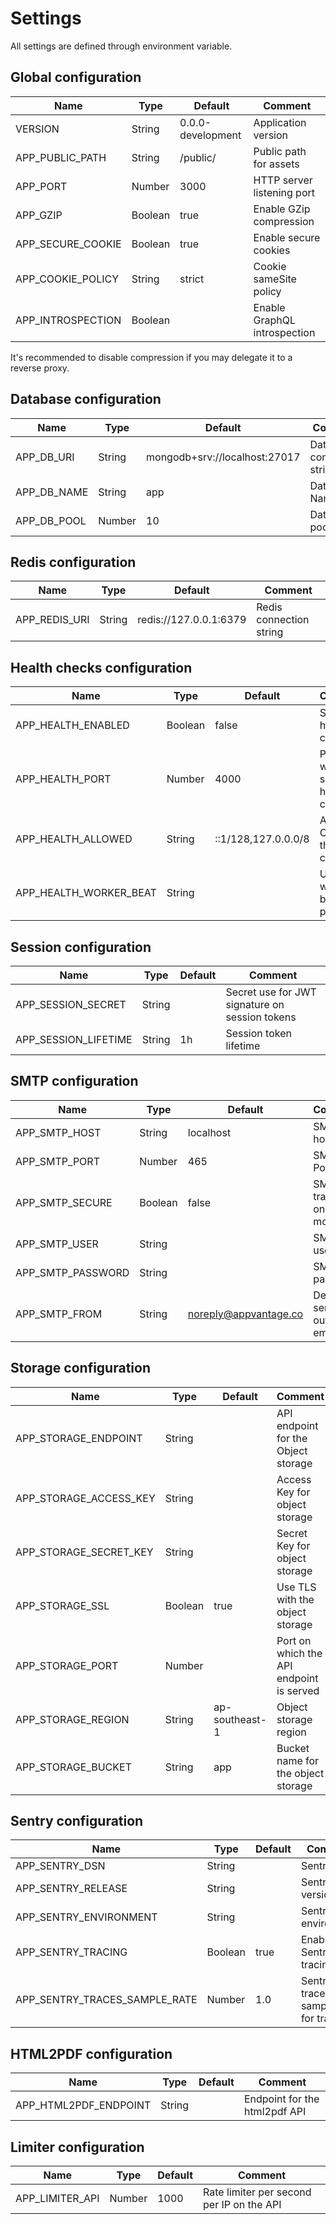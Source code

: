 # Settings

All settings are defined through environment variable.

## Global configuration

| Name              | Type    | Default           | Comment                      |
| ----------------- | ------- | ----------------- | ---------------------------- |
| VERSION           | String  | 0.0.0-development | Application version          |
| APP_PUBLIC_PATH   | String  | /public/          | Public path for assets       |
| APP_PORT          | Number  | 3000              | HTTP server listening port   |
| APP_GZIP          | Boolean | true              | Enable GZip compression      |
| APP_SECURE_COOKIE | Boolean | true              | Enable secure cookies        |
| APP_COOKIE_POLICY | String  | strict            | Cookie sameSite policy       |
| APP_INTROSPECTION | Boolean |                   | Enable GraphQL introspection |

It's recommended to disable compression if you may delegate it to a reverse proxy.

## Database configuration

| Name        | Type   | Default                       | Comment                    |
| ----------- | ------ | ----------------------------- | -------------------------- |
| APP_DB_URI  | String | mongodb+srv://localhost:27017 | Database connection string |
| APP_DB_NAME | String | app                           | Database Name              |
| APP_DB_POOL | Number | 10                            | Database pool size         |

## Redis configuration

| Name          | Type   | Default                | Comment                 |
| ------------- | ------ | ---------------------- | ----------------------- |
| APP_REDIS_URI | String | redis://127.0.0.1:6379 | Redis connection string |

## Health checks configuration

| Name                   | Type    | Default             | Comment                               |
| ---------------------- | ------- | ------------------- | ------------------------------------- |
| APP_HEALTH_ENABLED     | Boolean | false               | Serve health checks                   |
| APP_HEALTH_PORT        | Number  | 4000                | Port on which serve the health checks |
| APP_HEALTH_ALLOWED     | String  | ::1/128,127.0.0.0/8 | Allowed CIDR for the health checks    |
| APP_HEALTH_WORKER_BEAT | String  |                     | URL for worker beat pushes            |

## Session configuration

| Name                 | Type   | Default | Comment                                        |
| -------------------- | ------ | ------- | ---------------------------------------------- |
| APP_SESSION_SECRET   | String |         | Secret use for JWT signature on session tokens |
| APP_SESSION_LIFETIME | String | 1h      | Session token lifetime                         |

## SMTP configuration

| Name              | Type    | Default               | Comment                           |
| ----------------- | ------- | --------------------- | --------------------------------- |
| APP_SMTP_HOST     | String  | localhost             | SMTP host                         |
| APP_SMTP_PORT     | Number  | 465                   | SMTP Port                         |
| APP_SMTP_SECURE   | Boolean | false                 | SMTP transport on secure mode     |
| APP_SMTP_USER     | String  |                       | SMTP user                         |
| APP_SMTP_PASSWORD | String  |                       | SMTP password                     |
| APP_SMTP_FROM     | String  | noreply@appvantage.co | Default sender on outgoing emails |

## Storage configuration

| Name                   | Type    | Default        | Comment                                  |
| ---------------------- | ------- | -------------- | ---------------------------------------- |
| APP_STORAGE_ENDPOINT   | String  |                | API endpoint for the Object storage      |
| APP_STORAGE_ACCESS_KEY | String  |                | Access Key for object storage            |
| APP_STORAGE_SECRET_KEY | String  |                | Secret Key for object storage            |
| APP_STORAGE_SSL        | Boolean | true           | Use TLS with the object storage          |
| APP_STORAGE_PORT       | Number  |                | Port on which the API endpoint is served |
| APP_STORAGE_REGION     | String  | ap-southeast-1 | Object storage region                    |
| APP_STORAGE_BUCKET     | String  | app            | Bucket name for the object storage       |

## Sentry configuration

| Name                          | Type    | Default | Comment                               |
| ----------------------------- | ------- | ------- | ------------------------------------- |
| APP_SENTRY_DSN                | String  |         | Sentry DSN                            |
| APP_SENTRY_RELEASE            | String  |         | Sentry version                        |
| APP_SENTRY_ENVIRONMENT        | String  |         | Sentry environment                    |
| APP_SENTRY_TRACING            | Boolean | true    | Enable Sentry tracing                 |
| APP_SENTRY_TRACES_SAMPLE_RATE | Number  | 1.0     | Sentry traces sample rate for tracing |

## HTML2PDF configuration

| Name                  | Type   | Default | Comment                       |
| --------------------- | ------ | ------- | ----------------------------- |
| APP_HTML2PDF_ENDPOINT | String |         | Endpoint for the html2pdf API |

## Limiter configuration

| Name            | Type   | Default | Comment                                   |
| --------------- | ------ | ------- | ----------------------------------------- |
| APP_LIMITER_API | Number | 1000    | Rate limiter per second per IP on the API |
